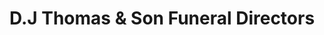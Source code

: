 ---
title: "D.J Thomas & Son Funeral Directors"
url: /ystrad-mynach/d-j-thomas-and-son-funeral-directors/
shop: funeral directors
---